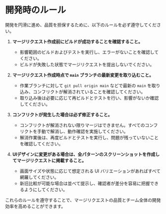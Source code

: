 # 開発時のルール

開発を円滑に進め、品質を担保するために、以下のルールを必ず遵守してください。

1. **マージリクエスト作成前にビルドが成功することを確認すること。**
   - 影響範囲のビルドおよびテストを実行し、エラーがないことを確認してください。
   - ビルドが失敗した状態でマージリクエストを提出しないでください。

2. **マージリクエスト作成時点で `main` ブランチの最新変更を取り込むこと。**
   - 作業ブランチに対して `git pull origin main` などで最新の `main` を取り込み、コンフリクトが解消されていることを確認してください。
   - 取り込み後は必要に応じて再ビルドとテストを行い、影響がないか確認してください。

3. **コンフリクトが発生した場合は必ず修正すること。**
   - コンフリクトが解消されない限りマージはできません。すべてのコンフリクトを手動で解消し、動作確認を実施してください。
   - 解消作業後は、再度ビルドとテストを実行し、問題が残っていないことを確認してください。

4. **UIデザインに変更がある場合は、全パターンのスクリーンショットを作成してマージリクエストに掲載すること。**
   - 画面サイズや状態に応じて想定される UI バリエーションがあればすべて網羅してください。
   - 新旧比較が可能な場合は並べて提示し、確認者が差分を容易に把握できるようにしてください。

これらのルールを遵守することで、マージリクエストの品質とチーム全体の開発効率を高めることができます。
